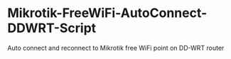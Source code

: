 # Mikrotik-FreeWiFi-AutoConnect-DDWRT-Script
Auto connect and reconnect to Mikrotik free WiFi point on DD-WRT router
